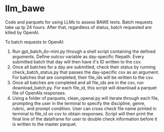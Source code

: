 # llm_bawe
Code and parquets for using LLMs to assess BAWE texts. Batch requests take up tp 24 hours. After that, regardless of status, batch requested are killed by OpenAI. 

To batch requests to OpenAI:

1) Run gpt_batch_4o-mini.py through a shell script containing the defined arguments. Define outcsv variable as day-specific filepath. Every submitted batch that day will then have it's ID written to the csv.
2) Once all batches for a day are submitted, check their status by running check_batch_status.py that passes the day-specific csv as an argument. For batches that are completed, their file_ids will be written to the csv.
3) Once all batches are completed and all file_ids are in the csv, run download_batch.py. For each file_id, this script will download a parquet file of OpenAIs responses.
4) Using a folder of parquets, clean_openai.py will iterate through each file, prompting the user in the terminal to specify the discipline, genre, rubric, and prompt condition. User can cross check file name printed in terminal to file_id on csv to obtain responses. Script will then print the final line of the dataframe for user to double check information before it is written to the master parquet. 
